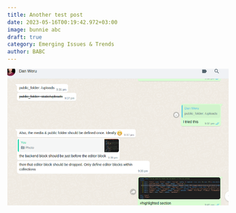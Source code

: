 ```yaml
---
title: Another test post
date: 2023-05-16T00:19:42.972+03:00
image: bunnie abc
draft: true
category: Emerging Issues & Trends
author: BABC
---
```

![](screenshot-from-2023-05-16-00-39-33.png)



